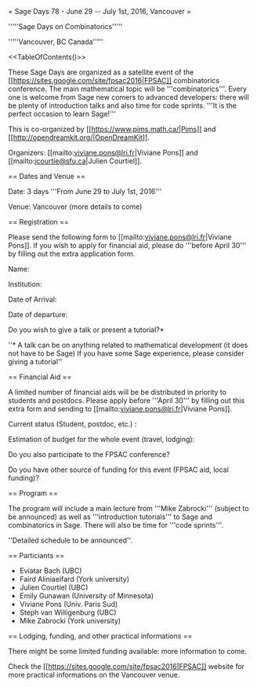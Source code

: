 = Sage Days 78 - June 29 -- July 1st, 2016, Vancouver =

'''''Sage Days on Combinatorics'''''

'''''Vancouver, BC Canada'''''

<<TableOfContents()>>

These Sage Days are organized as a satellite event of the [[https://sites.google.com/site/fpsac2016|FPSAC]] combinatorics conference. The main mathematical topic will be '''combinatorics'''. Every one is welcome from Sage new comers to advanced developers: there will be plenty of introduction talks and also time for code sprints. '''It is the perfect occasion to learn Sage!'''

This is co-organized by [[https://www.pims.math.ca/|Pims]] and [[http://opendreamkit.org/|OpenDreamKit]].

Organizers: [[mailto:viviane.pons@lri.fr|Viviane Pons]] and [[mailto:jcourtie@sfu.ca|Julien Courtiel]]. 

== Dates and Venue ==

Date: 3 days '''From June 29 to July 1st, 2016'''

Venue: Vancouver (more details to come)

== Registration ==

Please send the following form to [[mailto:viviane.pons@lri.fr|Viviane Pons]]. If you wish to apply for financial aid, please do '''before April 30''' by filling out the extra application form.

Name:

Institution:

Date of Arrival:

Date of departure:

Do you wish to give a talk or present a tutorial?*

''* A talk can be on anything related to mathematical development (it does not have to be Sage)
If you have some Sage experience, please consider giving a tutorial''

== Financial Aid ==

A limited number of financial aids will be be distributed in priority to students and postdocs. Please apply before '''April 30''' by filling out this extra form and sending to [[mailto:viviane.pons@lri.fr|Viviane Pons]].

Current status (Student, postdoc, etc.) :

Estimation of budget for the whole event (travel, lodging):

Do you also participate to the FPSAC conference?

Do you have other source of funding for this event (FPSAC aid, local funding)?

== Program ==

The program will include a main lecture from '''Mike Zabrocki''' (subject to be announced) as well as '''introduction tutorials''' to Sage and combinatorics in Sage. There will also be time for '''code sprints'''.

''Detailed schedule to be announced''. 

== Particiants ==

 * Eviatar Bach (UBC)
 * Faird Aliniaeifard (York university)
 * Julien Courtiel (UBC)
 * Emily Gunawan (University of Minnesota)
 * Viviane Pons (Univ. Paris Sud)
 * Steph van Willigenburg (UBC)
 * Mike Zabrocki (York university)


== Lodging, funding, and other practical informations ==

There might be some limited funding available: more information to come.

Check the [[https://sites.google.com/site/fpsac2016|FPSAC]] website for more practical informations on the Vancouver venue.
